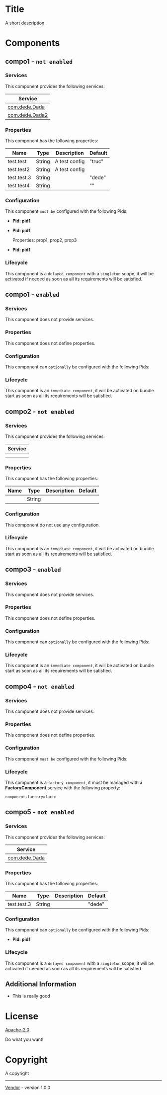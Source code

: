<bnd-gen>

# Title

A short description</bnd-gen>

<bnd-gen>

# Components

## compo1 - `not enabled`

### Services

This component provides the following services:

|Service	|
|---	|
|[com.dede.Dada](url)	|
|[com.dede.Dada2](url)	|

### Properties

This component has the following properties:

|Name	|Type	|Description	|Default	|
|---	|---	|---	|---	|
|test.test	|String	|A test config	|"truc"	|
|test.test2	|String	|A test config	|	|
|test.test.3	|String	|	|"dede"	|
|test.test4	|String	|	|""	|

### Configuration

This component `must be` configured with the following Pids:

* **Pid:	pid1**

* **Pid:	pid1**

	Properties:	prop1, prop2, prop3

* **Pid:	pid1**


### Lifecycle

This component is a `delayed component` with a `singleton` scope, it will be activated if needed as soon as all its requirements will be satisfied.



## compo1 - `enabled`

### Services

This component does not provide services.

### Properties

This component does not define properties.

### Configuration

This component can `optionally` be configured with the following Pids:


### Lifecycle

This component is an `immediate component`, it will be activated on bundle start as soon as all its requirements will be satisfied.



## compo2 - `not enabled`

### Services

This component provides the following services:

|Service	|
|---	|
|	|
|	|

### Properties

This component has the following properties:

|Name	|Type	|Description	|Default	|
|---	|---	|---	|---	|
|	|String	|	|	|

### Configuration

This component do not use any configuration.

### Lifecycle

This component is an `immediate component`, it will be activated on bundle start as soon as all its requirements will be satisfied.



## compo3 - `enabled`

### Services

This component does not provide services.

### Properties

This component does not define properties.

### Configuration

This component can `optionally` be configured with the following Pids:


### Lifecycle

This component is an `immediate component`, it will be activated on bundle start as soon as all its requirements will be satisfied.



## compo4 - `not enabled`

### Services

This component does not provide services.

### Properties

This component does not define properties.

### Configuration

This component `must be` configured with the following Pids:


### Lifecycle

This component is a `factory component`, it must be managed with a **FactoryComponent** service with the following property:
```
component.factory=facto
```



## compo5 - `not enabled`

### Services

This component provides the following services:

|Service	|
|---	|
|[com.dede.Dada](url)	|

### Properties

This component has the following properties:

|Name	|Type	|Description	|Default	|
|---	|---	|---	|---	|
|test.test.3	|String	|	|"dede"	|

### Configuration

This component can `optionally` be configured with the following Pids:

* **Pid:	pid1**


### Lifecycle

This component is a `delayed component` with a `singleton` scope, it will be activated if needed as soon as all its requirements will be satisfied.

## Additional Information

* This is really good
</bnd-gen>

<bnd-gen>

# License

[Apache-2.0](www.apache.com)

Do what you want!</bnd-gen>

<bnd-gen>

# Copyright

A copyright</bnd-gen>

<bnd-gen>

---
[Vendor](www.vendor.org) - version 1.0.0</bnd-gen>

